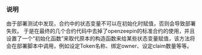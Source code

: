 ### 说明

由于部署测试中发现，合约中的状态变量不可以在初始化时赋值，否则会导致部署失败。
于是在最终的几个合约代码中去掉了openzeepin的标准合约的使用，并且设置了一个“初始化函数”来取代原本的构造函数来给某些状态变量赋值，该方法将会在部署脚本中调用，例如设定Token名称、绑定owner、设定claim数量等等。